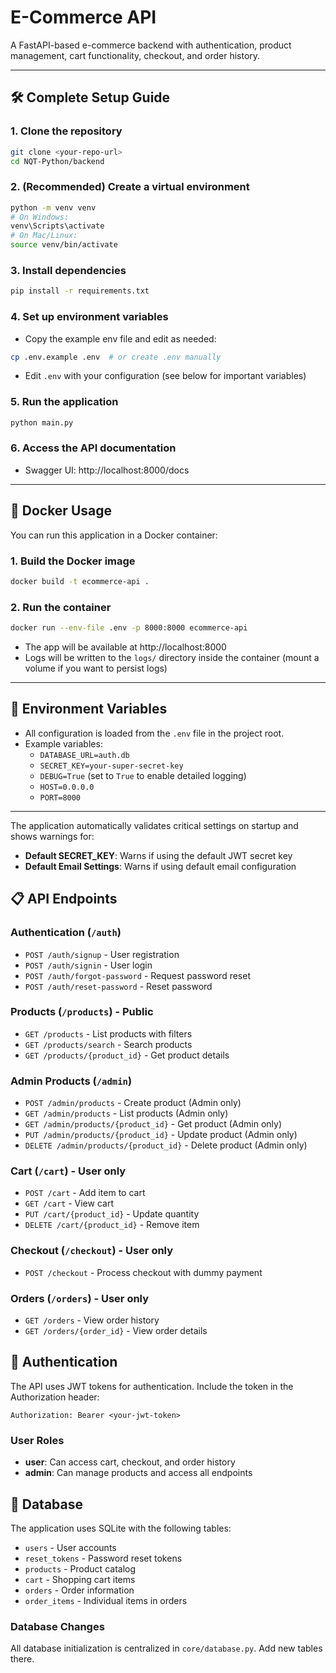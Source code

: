 # E-Commerce API

A FastAPI-based e-commerce backend with authentication, product management, cart functionality, checkout, and order history.

---

## 🛠️ Complete Setup Guide

### 1. Clone the repository
```bash
git clone <your-repo-url>
cd NQT-Python/backend
```

### 2. (Recommended) Create a virtual environment
```bash
python -m venv venv
# On Windows:
venv\Scripts\activate
# On Mac/Linux:
source venv/bin/activate
```

### 3. Install dependencies
```bash
pip install -r requirements.txt
```

### 4. Set up environment variables
- Copy the example env file and edit as needed:
```bash
cp .env.example .env  # or create .env manually
```
- Edit `.env` with your configuration (see below for important variables)

### 5. Run the application
```bash
python main.py
```

### 6. Access the API documentation
- Swagger UI: http://localhost:8000/docs

---

## 🐳 Docker Usage

You can run this application in a Docker container:

### 1. Build the Docker image
```bash
docker build -t ecommerce-api .
```

### 2. Run the container
```bash
docker run --env-file .env -p 8000:8000 ecommerce-api
```

- The app will be available at http://localhost:8000
- Logs will be written to the `logs/` directory inside the container (mount a volume if you want to persist logs)

---

## 📝 Environment Variables
- All configuration is loaded from the `.env` file in the project root.
- Example variables:
  - `DATABASE_URL=auth.db`
  - `SECRET_KEY=your-super-secret-key`
  - `DEBUG=True` (set to `True` to enable detailed logging)
  - `HOST=0.0.0.0`
  - `PORT=8000`

---


The application automatically validates critical settings on startup and shows warnings for:

- **Default SECRET_KEY**: Warns if using the default JWT secret key
- **Default Email Settings**: Warns if using default email configuration

## 📋 API Endpoints

### Authentication (`/auth`)
- `POST /auth/signup` - User registration
- `POST /auth/signin` - User login
- `POST /auth/forgot-password` - Request password reset
- `POST /auth/reset-password` - Reset password

### Products (`/products`) - Public
- `GET /products` - List products with filters
- `GET /products/search` - Search products
- `GET /products/{product_id}` - Get product details

### Admin Products (`/admin`)
- `POST /admin/products` - Create product (Admin only)
- `GET /admin/products` - List products (Admin only)
- `GET /admin/products/{product_id}` - Get product (Admin only)
- `PUT /admin/products/{product_id}` - Update product (Admin only)
- `DELETE /admin/products/{product_id}` - Delete product (Admin only)

### Cart (`/cart`) - User only
- `POST /cart` - Add item to cart
- `GET /cart` - View cart
- `PUT /cart/{product_id}` - Update quantity
- `DELETE /cart/{product_id}` - Remove item

### Checkout (`/checkout`) - User only
- `POST /checkout` - Process checkout with dummy payment

### Orders (`/orders`) - User only
- `GET /orders` - View order history
- `GET /orders/{order_id}` - View order details

## 🔐 Authentication

The API uses JWT tokens for authentication. Include the token in the Authorization header:

```
Authorization: Bearer <your-jwt-token>
```

### User Roles
- **user**: Can access cart, checkout, and order history
- **admin**: Can manage products and access all endpoints

## 💾 Database

The application uses SQLite with the following tables:
- `users` - User accounts
- `reset_tokens` - Password reset tokens
- `products` - Product catalog
- `cart` - Shopping cart items
- `orders` - Order information
- `order_items` - Individual items in orders


### Database Changes

All database initialization is centralized in `core/database.py`. Add new tables there.
